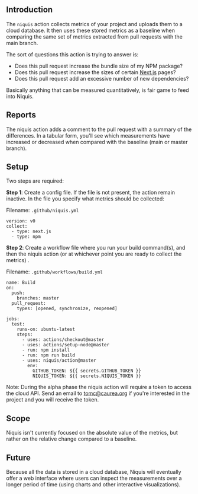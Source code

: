 ## Introduction

The `niquis` action collects metrics of your project and uploads them to a cloud database.
It then uses these stored metrics as a baseline when comparing the same set of metrics
extracted from pull requests with the main branch.

The sort of questions this action is trying to answer is:

 - Does this pull request increase the bundle size of my NPM package?
 - Does this pull request increase the sizes of certain [Next.js] pages?
 - Does this pull request add an excessive number of new dependencies?

Basically anything that can be measured quantitatively, is fair game to feed into Niquis.

## Reports

The niquis action adds a comment to the pull request with a summary of the differences.
In a tabular form, you'll see which measurements have increased or decreased when compared
with the baseline (main or master branch).

## Setup

Two steps are required:

**Step 1**: Create a config file. If the file is not present, the
action remain inactive. In the file you specify what metrics should be collected:

Filename: `.github/niquis.yml`

```
version: v0
collect:
  - type: next.js
  - type: npm
```

**Step 2**: Create a workflow file where you run your build command(s), and then the niquis
action (or at whichever point you are ready to collect the metrics) .

Filename: `.github/workflows/build.yml`

```
name: Build
on:
  push:
    branches: master
  pull_request:
    types: [opened, synchronize, reopened]

jobs:
  test:
    runs-on: ubuntu-latest
    steps:
      - uses: actions/checkout@master
      - uses: actions/setup-node@master
      - run: npm install
      - run: npm run build
      - uses: niquis/action@master
        env:
          GITHUB_TOKEN: ${{ secrets.GITHUB_TOKEN }}
          NIQUIS_TOKEN: ${{ secrets.NIQUIS_TOKEN }}
```

Note: During the alpha phase the niquis action will require a token to access the
cloud API. Send an email to tomc@caurea.org if you're interested in the project
and you will receive the token.

## Scope

Niquis isn't currently focused on the absolute value of the metrics, but rather on the relative
change compared to a baseline.

## Future

Because all the data is stored in a cloud database, Niquis will eventually offer a web
interface where users can inspect the measurements over a longer period of time (using
charts and other interactive visualizations).

[Next.js]: https://nextjs.org/
